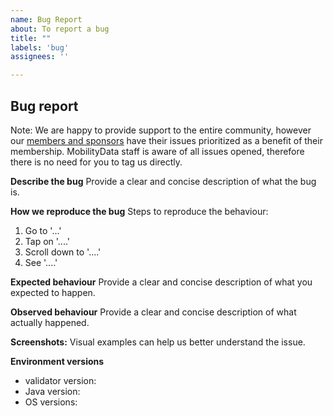 ```yaml
---
name: Bug Report
about: To report a bug
title: ""
labels: 'bug'
assignees: ''

---
```


## **Bug report** 

Note: We are happy to provide support to the entire community, however our [members and sponsors](https://mobilitydata.org/members/) have their issues prioritized as a benefit of their membership. MobilityData staff is aware of all issues opened, therefore there is no need for you to tag us directly. 

**Describe the bug**
Provide a clear and concise description of what the bug is. 

**How we reproduce the bug**
Steps to reproduce the behaviour:
1. Go to '...'
2. Tap on '....'
3. Scroll down to '....'
4. See '....'

**Expected behaviour**
Provide a clear and concise description of what you expected to happen.

**Observed behaviour**
Provide a clear and concise description of what actually happened.

**Screenshots:** 
Visual examples can help us better understand the issue.

**Environment versions**
- validator version: 
- Java version: 
- OS versions:
